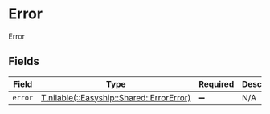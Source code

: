 # Error

Error


## Fields

| Field                                                                          | Type                                                                           | Required                                                                       | Description                                                                    |
| ------------------------------------------------------------------------------ | ------------------------------------------------------------------------------ | ------------------------------------------------------------------------------ | ------------------------------------------------------------------------------ |
| `error`                                                                        | [T.nilable(::Easyship::Shared::ErrorError)](../../models/shared/errorerror.md) | :heavy_minus_sign:                                                             | N/A                                                                            |